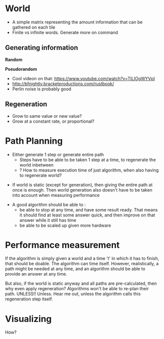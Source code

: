 # World
- A simple matrix representing the amount information that can be gathered on each tile
- Finite vs infinite words. Generate more on command

## Generating information
**Random**

**Pseudorandom**
* Cool videon on that: https://www.youtube.com/watch?v=TlLIOgWYVpI
* http://bfnightly.bracketproductions.com/rustbook/
* Perlin noise is probably good

## Regeneration
* Grow to same value or new value?
* Grow at a constant rate, or proportional?

# Path Planning
* Either generate 1 step or generate entire path
  * Steps have to be able to be taken 1 step at a time, to regenerate the world inbetween
  * ? How to measure execution time of just algorithm, when also having to regenerate world?
- If world is static (except for generation), then giving the entire path at once is enough. Then world generation
 also doesn't have to be taken into account when measuring performance

* A good algorithm should be able to : 
  * be able to stop at any time, and have some result ready. That means it should find at least some answer quick, and then improve on that answer while it still has time
  * be able to be scaled up given more hardware

# Performance measurement
If the algorithm is simply given a world and a time 't' in which it has to finish, that should be doable. The algorithm can time itself. However, realistically, a path might be needed at any time, and an algorithm should be able to provide an answer at any time.

But also, if the world is static anyway and all paths are pre-calculated, then why even apply regeneration? Algorithms won't be able to re-plan their path. UNLESS!! Unless. Hear me out, unless the algorithm calls this regeneration step itself.

# Visualizing
How?
